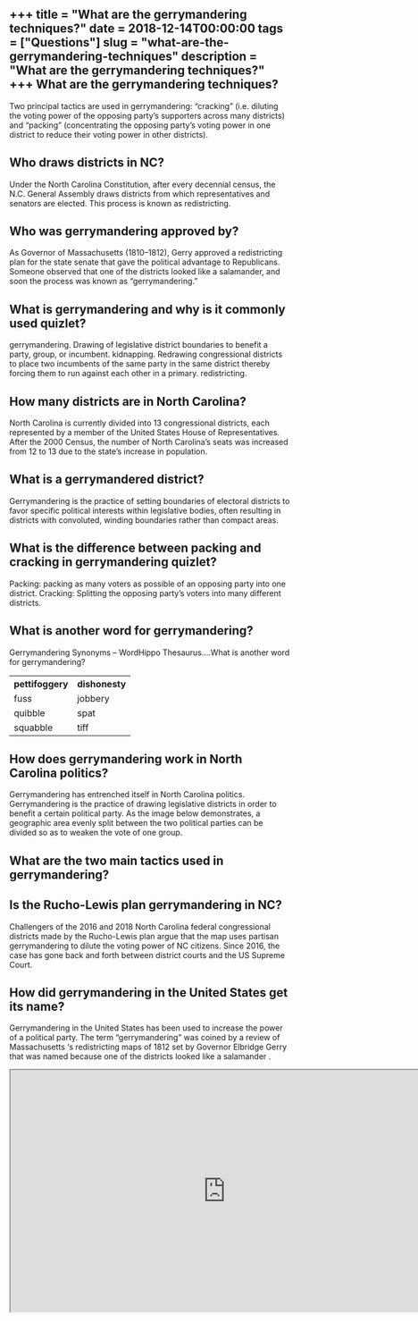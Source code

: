 +++
title = "What are the gerrymandering techniques?"
date = 2018-12-14T00:00:00
tags = ["Questions"]
slug = "what-are-the-gerrymandering-techniques"
description = "What are the gerrymandering techniques?"
+++
What are the gerrymandering techniques?
---------------------------------------

Two principal tactics are used in gerrymandering: “cracking” (i.e. diluting the voting power of the opposing party’s supporters across many districts) and “packing” (concentrating the opposing party’s voting power in one district to reduce their voting power in other districts).

Who draws districts in NC?
--------------------------

Under the North Carolina Constitution, after every decennial census, the N.C. General Assembly draws districts from which representatives and senators are elected. This process is known as redistricting.

Who was gerrymandering approved by?
-----------------------------------

As Governor of Massachusetts (1810–1812), Gerry approved a redistricting plan for the state senate that gave the political advantage to Republicans. Someone observed that one of the districts looked like a salamander, and soon the process was known as “gerrymandering.”

What is gerrymandering and why is it commonly used quizlet?
-----------------------------------------------------------

gerrymandering. Drawing of legislative district boundaries to benefit a party, group, or incumbent. kidnapping. Redrawing congressional districts to place two incumbents of the same party in the same district thereby forcing them to run against each other in a primary. redistricting.

How many districts are in North Carolina?
-----------------------------------------

North Carolina is currently divided into 13 congressional districts, each represented by a member of the United States House of Representatives. After the 2000 Census, the number of North Carolina’s seats was increased from 12 to 13 due to the state’s increase in population.

What is a gerrymandered district?
---------------------------------

Gerrymandering is the practice of setting boundaries of electoral districts to favor specific political interests within legislative bodies, often resulting in districts with convoluted, winding boundaries rather than compact areas.

What is the difference between packing and cracking in gerrymandering quizlet?
------------------------------------------------------------------------------

Packing: packing as many voters as possible of an opposing party into one district. Cracking: Splitting the opposing party’s voters into many different districts.

What is another word for gerrymandering?
----------------------------------------

Gerrymandering Synonyms – WordHippo Thesaurus….What is another word for gerrymandering?

<table><tr><th>pettifoggery</th><th>dishonesty</th></tr><tr><td>fuss</td><td>jobbery</td></tr><tr><td>quibble</td><td>spat</td></tr><tr><td>squabble</td><td>tiff</td></tr></table>

How does gerrymandering work in North Carolina politics?
--------------------------------------------------------

Gerrymandering has entrenched itself in North Carolina politics. Gerrymandering is the practice of drawing legislative districts in order to benefit a certain political party. As the image below demonstrates, a geographic area evenly split between the two political parties can be divided so as to weaken the vote of one group.

What are the two main tactics used in gerrymandering?
-----------------------------------------------------

Is the Rucho-Lewis plan gerrymandering in NC?
---------------------------------------------

Challengers of the 2016 and 2018 North Carolina federal congressional districts made by the Rucho-Lewis plan argue that the map uses partisan gerrymandering to dilute the voting power of NC citizens. Since 2016, the case has gone back and forth between district courts and the US Supreme Court.

How did gerrymandering in the United States get its name?
---------------------------------------------------------

Gerrymandering in the United States has been used to increase the power of a political party. The term “gerrymandering” was coined by a review of Massachusetts ‘s redistricting maps of 1812 set by Governor Elbridge Gerry that was named because one of the districts looked like a salamander .

<iframe allow="accelerometer; autoplay; clipboard-write; encrypted-media; gyroscope; picture-in-picture" allowfullscreen="" class="__youtube_prefs__  epyt-is-override  no-lazyload" data-no-lazy="1" data-origheight="433" data-origwidth="770" data-skipgform_ajax_framebjll="" height="433" id="_ytid_33040" loading="lazy" src="https://www.youtube.com/embed/DMPmKeR9NVg?enablejsapi=1&autoplay=0&cc_load_policy=0&cc_lang_pref=&iv_load_policy=1&loop=0&modestbranding=0&rel=1&fs=1&playsinline=0&autohide=2&theme=dark&color=red&controls=1&" title="YouTube player" width="770"></iframe>